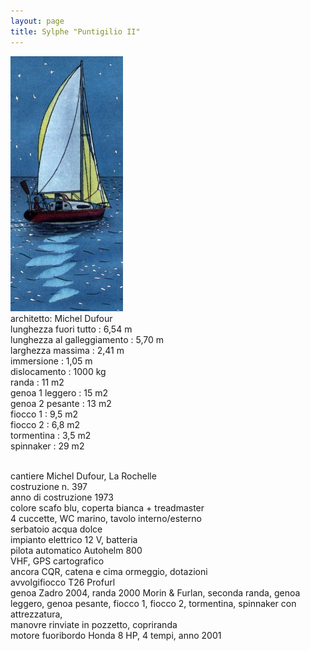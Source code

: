```yaml
---
layout: page
title: Sylphe "Puntigilio II"
---
```

![Sylphe](/foto/barchetta.jpg)
<br>architetto: Michel Dufour
<br>lunghezza fuori tutto : 6,54 m
<br>lunghezza al galleggiamento : 5,70 m
<br>larghezza massima : 2,41 m
<br>immersione : 1,05 m
<br>dislocamento : 1000 kg
<br>randa : 11 m2
<br>genoa 1 leggero : 15 m2
<br>genoa 2 pesante : 13 m2
<br>fiocco 1 : 9,5 m2
<br>fiocco 2 : 6,8 m2
<br>tormentina : 3,5 m2
<br>spinnaker : 29 m2

<br>cantiere Michel Dufour, La Rochelle
<br>costruzione n. 397
<br>anno di costruzione 1973
<br>colore scafo blu, coperta bianca + treadmaster
<br>4 cuccette, WC marino, tavolo interno/esterno
<br>serbatoio acqua dolce
<br>impianto elettrico 12 V, batteria
<br>pilota automatico Autohelm 800
<br>VHF, GPS cartografico
<br>ancora CQR, catena e cima ormeggio, dotazioni
<br>avvolgifiocco T26 Profurl
<br>genoa Zadro 2004, randa 2000 Morin & Furlan, seconda randa, genoa <br>leggero, genoa pesante, fiocco 1, fiocco 2, tormentina, spinnaker con attrezzatura,
<br>manovre rinviate in pozzetto, copriranda
<br>motore fuoribordo Honda 8 HP, 4 tempi, anno 2001
